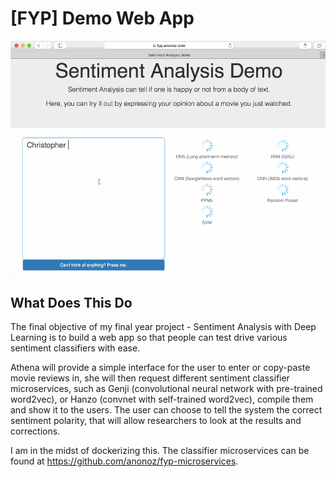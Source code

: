 # [FYP] Demo Web App

![Web App Screenshot](readme_img/sentiment-analysis-demo.gif)

## What Does This Do

The final objective of my final year project - Sentiment Analysis with Deep Learning is to build a web app so that people can test drive various sentiment classifiers with ease.

Athena will provide a simple interface for the user to enter or copy-paste movie reviews in, she will then request different sentiment classifier microservices, such as Genji (convolutional neural network with pre-trained word2vec), or Hanzo (convnet with self-trained word2vec), compile them and show it to the users. The user can choose to tell the system the correct sentiment polarity, that will allow researchers to look at the results and corrections.

I am in the midst of dockerizing this. The classifier microservices can be found at <https://github.com/anonoz/fyp-microservices>.
